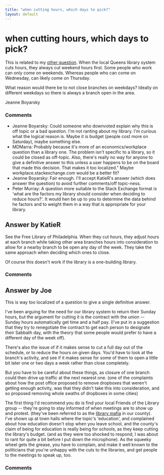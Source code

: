 ```yaml
---
title: "when cutting hours, which days to pick?"
layout: default
---
```

when cutting hours, which days to pick?
=====================
This is related to my [other
question](http://libraries.stackexchange.com/questions/509/why-are-many-small-branches-better-than-big-central-libraries).
When the local Queens library system cuts hours, they always cut weekend
hours first. Some people who work can only come on weekends. Whereas
people who can come on Wednesday, can likely come on Thursday.

What reason would there be to not close branches on weekdays? Ideally on
different weekdays so there is always a branch open in the area.

Jeanne Boyarsky

### Comments ###
* Jeanne Boyarsky: Could someone who downvoted explain why this is off topic or a bad
question. I'm not ranting about my library. I'm curious what the logical
reason is. Maybe it is budget (people cost more on Saturday), maybe
something else.
* MDMarra: Probably because it's more of an economics/workplace question than a
library one. The problem isn't specific to a library, so it could be
closed as off-topic. Also, there's really no way for anyone to give a
definitive answer to this unless a user happens to be on the board that
made this decision. That makes it too localized." Maybe
workplace.stackexchange.com would be a better fit?
* Jeanne Boyarsky: Fair enough. I'll accept KatieR's answer (which does answer the
question) to avoid further comments/off topic-ness.
* Peter Murray: A question more suitable to the Stack Exchange format is 'what are the
factors my library should consider when deciding to reduce hours?'. It
would hen be up to you to determine the data behind he factors and to
weight them in a way that is appropriate for your library.


Answer by KatieR
----------------
See the Free Library of Philadelphia. When they cut hours, they adjust
hours at each branch while taking other area branches hours into
consideration to allow for a nearby branch to be open any day of the
week. They take the same approach when deciding which ones to close.

Of course this doesn't work if the library is a one-building library.

### Comments ###

Answer by Joe
----------------
This is way too localized of a question to give a single definitive
answer.

I've been arguing for the need for our library system to return their
Sunday hours, but the argument for cutting it is the contract with the
union -- Sunday hours automatically get time and a half pay. (I've put
in a suggestion that they try to renegotiate the contract to get each
person to designate their Sabbath day, with the theory that some people
would prefer to have a different day of the week off).

There's also the issue of if it makes sense to cut a full day out of the
schedule, or to reduce the hours on given days. You'd have to look at
the branch's activity, and see if it makes sense for some of them to
open a little bit later one or two days a week rather than close
completely.

But you have to be careful about these things, as closure of one branch
could then drive up traffic at the next nearest one. (one of the
complaints about how the post office proposed to remove dropboxes that
weren't getting enough activity, was that they didn't take this into
consideration, and so proposed removing whole swaths of dropboxes in
some cities)

The first thing I'd recommend you do is find your local Friends of the
Library group -- they're going to stay informed of when meetings are to
show up and protest. (they've been referred to as the [library
mafia](http://www.gazette.net/article/20120209/NEWS/702099906/1010/-library-mafia-rallies-to-protect-branches-as-budget-cuts-eyed&template=gazette)
in our county). I've shown up at town halls where the topic's
'education', and complained about how education doesn't stop when you
leave school, and the county's claim of being for education is really
being for schools, as they keep cutting the library's budget. (and as
they were too shocked to respond, I was about to rant for quite a bit
before I put down the microphone). As the squeeky wheel gets the grease,
you have to complain, and make it well known to the politicians that
you're unhappy with the cuts to the libraries, and get people to the
meetings to speak up, too.

### Comments ###

